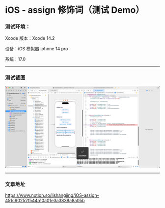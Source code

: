 # iOS - assign 修饰词（测试 Demo）

### 测试环境：

Xcode 版本：Xcode 14.2

设备：iOS 模拟器 iphone 14 pro

系统：17.0

---

### 测试截图

![](assets/16937326001040.jpg)


---


### 文章地址

https://www.notion.so/lishangjing/iOS-assign-451c90252f544a10a01e3a3838a8a05b